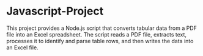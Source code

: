 # Javascript-Project
This project provides a Node.js script that converts tabular data from a PDF file into an Excel spreadsheet. The script reads a PDF file, extracts text, processes it to identify and parse table rows, and then writes the data into an Excel file. 
